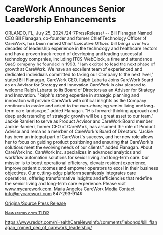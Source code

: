 # CareWork Announces Senior Leadership Enhancements

ORLANDO, FL, July 25, 2024 /24-7PressRelease/ -- Bill Flanagan Named CEO   Bill Flanagan, co-founder and former Chief Technology Officer of CareWork, has been named Chief Executive Officer. Bill brings over two decades of leadership experience in the technology and healthcare sectors and has a proven track record of developing and leading successful technology companies, including ITCS-WebClock, a time and attendance SaaS company he founded in 1998.   "I am excited to lead the next phase of growth at CareWork. We have an excellent team of experienced and dedicated individuals committed to taking our Company to the next level," stated Bill Flanagan, CareWork CEO.   Ralph Labarta Joins CareWork Board as an Advisor for Strategy and Innovation   CareWork is also pleased to welcome Ralph Labarta to its Board of Directors as an Advisor for Strategy and Innovation.   "Ralph's strong expertise in strategic planning and innovation will provide CareWork with critical insights as the Company continues to evolve and adapt to the ever-changing senior living and long-term care landscape," added Flanagan. "His forward-thinking approach and deep understanding of strategic growth will be a great asset to our team."   Jackie Ramieri to serve as Product Advisor and CareWork Board member   Jackie Ramieri, former CEO of CareWork, has assumed the role of Product Advisor and remains a member of CareWork's Board of Directors.   "Jackie has been an integral part of CareWork's success, and her new role allows her to focus on guiding product positioning and ensuring that CareWork's solutions meet the evolving needs of our clients," added Flanagan.  About CareWork Inc.   CareWork Inc. specializes in advanced analytics and workflow automation solutions for senior living and long-term care. Our mission is to boost operational efficiency, elevate resident experience, improve patient outcomes and empower operators to excel in their business objectives. Our cutting-edge platform seamlessly integrates care operations, offering transformative insights and efficiencies that redefine the senior living and long-term care experience. Please visit www.mycarework.com.  Maria Angelos  CareWork Media Contact  info@mycarework.com  847-293-9146 

[Original/Source Press Release](https://www.24-7pressrelease.com/press-release/512808/carework-announces-senior-leadership-enhancements)
                    

[Newsramp.com TLDR](None) 

https://www.reddit.com/r/HealthCareNewsInfo/comments/1ebonqd/bill_flanagan_named_ceo_of_carework_leadership/